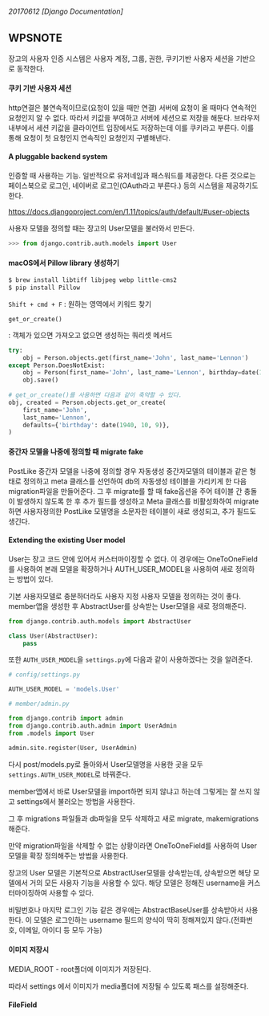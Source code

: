 ###### 20170612 [Django Documentation]

## WPSNOTE

장고의 사용자 인증 시스템은 사용자 계정, 그룹, 권한, 쿠키기반 사용자 세션을 기반으로 동작한다.

#### 쿠키 기반 사용자 세션 

http연결은 불연속적이므로(요청이 있을 때만 연결) 서버에 요청이 올 때마다 연속적인 요청인지 알 수 없다. 따라서 키값을 부여하고 서버에 세션으로 저장을 해둔다. 브라우저 내부에서 세션 키값을 클라이언트 입장에서도 저장하는데 이를 쿠키라고 부른다. 이를 통해 요청이 첫 요청인지 연속적인 요청인지 구별해낸다.

#### A pluggable backend system

인증할 때 사용하는 기능. 일반적으로 유저네임과 패스워드를 제공한다. 다른 것으로는 페이스북으로 로그인, 네이버로 로그인(OAuth라고 부른다.) 등의 시스템을 제공하기도 한다. 



https://docs.djangoproject.com/en/1.11/topics/auth/default/#user-objects

사용자 모델을 정의할 때는 장고의 User모델을 불러와서 만든다.

```python
>>> from django.contrib.auth.models import User
```

#### macOS에서 Pillow library 생성하기

```python
$ brew install libtiff libjpeg webp little-cms2
$ pip install Pillow
```

`Shift + cmd + F` : 원하는 영역에서 키워드 찾기

`get_or_create()` 

: 객체가 있으면 가져오고 없으면 생성하는 쿼리셋 메서드

```python
try:
    obj = Person.objects.get(first_name='John', last_name='Lennon')
except Person.DoesNotExist:
    obj = Person(first_name='John', last_name='Lennon', birthday=date(1940, 10, 9))
    obj.save()
    
# get_or_create()를 사용하면 다음과 같이 축약할 수 있다.
obj, created = Person.objects.get_or_create(
    first_name='John',
    last_name='Lennon',
    defaults={'birthday': date(1940, 10, 9)},
)
```

#### 중간자 모델을 나중에 정의할 때 migrate fake 

PostLike 중간자 모델을 나중에 정의할 경우 자동생성 중간자모델의 테이블과 같은 형태로 정의하고  meta 클래스를 선언하여 db의 자동생성 테이블을 가리키게 한 다음 migration파일을 만들어준다. 그 후 migrate를 할 때 fake옵션을 주어 테이블 간 충돌이 발생하지 않도록 한 후 추가 필드를 생성하고 Meta 클래스를 비활성화하여 migrate하면 사용자정의한 PostLike 모델명을 소문자한 테이블이 새로 생성되고, 추가 필드도 생긴다.


#### Extending the existing User model

User는 장고 코드 안에 있어서 커스터마이징할 수 없다. 이 경우에는 OneToOneField를 사용하여 본래 모델을 확장하거나 AUTH_USER_MODEL을 사용하여 새로 정의하는 방법이 있다.

기본 사용자모델로 충분하더라도 사용자 지정 사용자 모델을 정의하는 것이 좋다.
member앱을 생성한 후 AbstractUser를 상속받는 User모델을 새로 정의해준다.

```python
from django.contrib.auth.models import AbstractUser

class User(AbstractUser):
    pass
```

또한 `AUTH_USER_MODEL`을 `settings.py`에 다음과 같이 사용하겠다는 것을 알려준다.

```python
# config/settings.py

AUTH_USER_MODEL = 'models.User'
``` 

```python
# member/admin.py

from django.contrib import admin
from django.contrib.auth.admin import UserAdmin
from .models import User

admin.site.register(User, UserAdmin)
```

다시 post/models.py로 돌아와서 User모델명을 사용한 곳을 모두 `settings.AUTH_USER_MODEL`로 바꿔준다.

member앱에서 바로 User모델을 import하면 되지 않냐고 하는데 그렇게는 잘 쓰지 않고 settings에서 불러오는 방법을 사용한다. 

그 후 migrations 파일들과 db파일을 모두 삭제하고 새로 migrate, makemigrations해준다.

만약 migration파일을 삭제할 수 없는 상황이라면 OneToOneField를 사용하여 User모델을 확장 정의해주는 방법을 사용한다.

장고의 User 모델은 기본적으로 AbstractUser모델을 상속받는데, 상속받으면 해당 모델에서 거의 모든 사용자 기능을 사용할 수 있다. 해당 모델은 정해진 username을 커스터마이징하여 사용할 수 있다.

비밀번호나 마지막 로그인 기능 같은 경우에는 AbstractBaseUser를 상속받아서 사용한다. 이 모델은 로그인하는 username 필드의 양식이 딱히 정해져있지 않다.(전화번호, 이메일, 아이디 등 모두 가능)


#### 이미지 저장시 

MEDIA_ROOT - root폴더에 이미지가 저장된다. 

따라서 settings 에서 이미지가 media폴더에 저장될 수 있도록 패스를 설정해준다.


#### FileField












